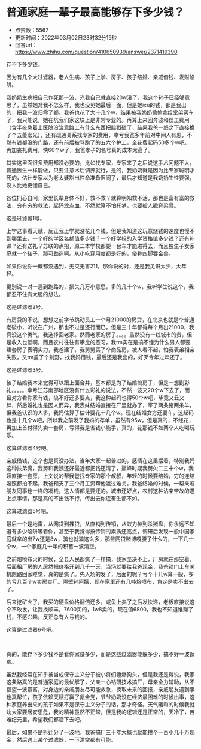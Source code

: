 # 普通家庭一辈子最高能够存下多少钱？
- 点赞数：5567
- 更新时间：2022年03月02日23时32分19秒
- 回答url：https://www.zhihu.com/question/410650939/answer/2371419390
<body>
 <p data-pid="MAhjUVQa">存不下多少钱。</p>
 <p data-pid="6jRKd9r2">因为有几个大过滤器，老人生病、孩子上学、房子、孩子结婚、亲戚借钱、发财陷阱。</p>
 <p data-pid="A0Ucq356">我奶奶生病把自己作死那一波，光我自己就直接20w没了，我这个孙子已经够意思了，虽然她对我不怎么样，我也没见她最后一面，但是她icu的钱，都是我出的，把我一波归零了都。我爸也花了大十几个w，结果被我奶奶偷偷拿给堂弟买车了，我只能说，她在坑我们家这块上是非常专业的。再算上来回奔波和误工费用（含半夜急着上医院没注意路上有什么东西把胎戳破了，结果我爸一怒之下直接换了个五菱宏光），还有疏通关系找专家的费用，幸亏我爸多年前对中间人有恩，不然有钱都没的门路，还有前后被骂跑了的五六个护工，全花费起码50多个w吧。再加丧礼费用，快60个w了，我爸孝子的名号真的成本太高了。</p>
 <p data-pid="7rJ5zmnz">其实这里面很多费用都没必要的，比如找专家，专家来了之后说这手术问题不大，普通医生一样能做，只要注意术后调养就行，是的，我奶奶就是因为比专家聪明才死的，估计专家以为老太婆豁出性命准备医闹了，最后才知道是我奶奶生性要强，没人比她更懂自己。</p>
 <p data-pid="Ue6dwLd9">各位扪心自问，家里长辈身体不好，救不救？就算明知救不活，那也是富有富的救法，穷有穷的救法，起码放点血，不然就算不怕托梦，也要被人戳脊梁骨。</p>
 <p data-pid="9vOYTRrH">这是过滤器1号。</p>
 <p data-pid="VrIOrt7R">上学这事看天赋，反正我上学就没花几个钱，但是我知道这玩意烧钱的速度也慢不到哪里去，一个好的学区名额值多少钱？一个好学校的入学资格值多少钱？还有补课？还有送礼？苏联的点招，原二本学校都要一台车才能进得去，而且独生子女家庭就一个孩子，那可劲造啊。从小吃穿用度都是好的，俗称四脚吞金兽。</p>
 <p data-pid="waYoxlm0">如果你说你一概都没遇到，无灾无害211，那你说的对，还是我见识太少，太年轻。</p>
 <p data-pid="1cYBdsAk">更别说一对一遇到跑路的，损失几万小意思，多的几十个w，我听学生说这个，我都忍不住有大胆的想法。</p>
 <p data-pid="PCe5kLU4">这是过滤器2号。</p>
 <p data-pid="uVeeuQOi">有房贷的不说，想想之前字节跳动员工一个月21000的房贷，在北京也就是个普通老破小，听说在广州，那也不过是还行而已，但是三十年都得每个月出21000，我真没这个勇气，我选择回老家。然而老家的房子。。。。虽然没有一线城市的贵，但是收入也低啊，而且农村往往有攀比的恶习，我tm实在是搞不懂为什么男人都要建套房子表明实力，我爸建了，我舅舅买了个商品房，被人看不起，怕我表弟相亲失败，又tm盖了个别野，找我妈借钱，最后还是我出的，好歹今年过年还了。</p>
 <p data-pid="MBb1MKIC">这是过滤器3号。</p>
 <p data-pid="e9RmAn3y">孩子结婚我本来觉得可以跟上面合并，基本都是为了结婚搞房子，但是一想到彩礼。。。。。幸亏江苏南部地区没有什么彩礼的说法，不然一波又20个w下去了，而且对方看你家有钱，搞不好还多要点，我这种起码也得50个w吧，毕竟又丑又胖，然后婚礼也是因人而异，我表妹结婚直接在厂里就办了，宰了两条猪两条羊，但我爸认识的人多，我妈估算了估计要花十几个w。现在结婚女方还要车，这起码也是十几个w吧，所以我之前发了我妈的存单，虽然有95w，但是真的，不经花，再加上首付得先卖一套房，亏得我是省钱小能手，真的，花那钱不如两个人吃喝玩乐。</p>
 <p data-pid="FRVyjjIt">这算过滤器4号吧。</p>
 <p data-pid="bZmb43Ua">亲戚借钱，这个也是真没办法，当年大家一起苦过的，感情在这里摆着，特别我妈这种扶弟魔，我舅和我姨还好最近都把钱还清了，巅峰时期我舅欠二三十个w，我姨直接一套房，上文说的帮我爸找专家的那个叔叔，年轻的时候要结婚，穷的连结婚照都拍不起，我爸预支了三个月工资帮他渡过难关。我爸结婚的时候，一帮亲戚朋友同事也一样的凑钱，这人情都是要还的。城市还好点，农村这种沾亲带故的遇上点事情，那是真的不出钱不行，传出去你连畜生都不如。</p>
 <p data-pid="fA6QSUS_">这算过滤器5号吧。</p>
 <p data-pid="Sy2Cc-tV">最后一个是地雷，从网贷到裸贷，从直销到传销，从蚁力神到杀猪盘，你永远不知道有多少陷阱等着你，甚至于我觉得搞传销的素质还高点，调研后发现一般中国家庭就拿的出7w还是8w，骗也就骗这么多，那些网贷赌博嘎腰子什么的，一下几十个w，一个家庭几十年的积蓄一波清空。</p>
 <p data-pid="pkNPe2Zl">之前熔喷布火的时候，全县人民都疯了一样搞，我家坚决不上，厂房就在那空着，后面租厂房的人居然把价格开到几千一天，当场就要给我爸现金，我爸锁门上车关机跑路回家睡觉，真的是疯了。先入场的发了，后面的呢？亏个十几w算一般，多的亏几百个w卖房卖厂。隔壁孙阿姨，现在家里还有几吨熔喷布，肯定是卖不出去了。</p>
 <p data-pid="lWB78On5">后来挖矿火了，我买的硬盘价格翻倍还多，咸鱼上卖了之后发快递，老板直接说这个不敢发，让我找顺丰，7600买的，1w8卖的，现在值6800，我也不知道谁赚了钱，不感兴趣，反正总有人亏钱的。</p>
 <p data-pid="I7-P-Q5A">这算是过滤器6号吧。</p>
 <p class="ztext-empty-paragraph"><br></p>
 <p data-pid="1VMyuuRq">真的，能存下多少钱不是看你家赚多少，而是这些过滤器能躲多少，搞不好一波返贫。</p>
 <p data-pid="0VLVYmwk">虽然我经常在知乎被当成保守主义分子被小将们锤爆狗头，但是我还是得说，我家这条路真的是普通家庭的最优解了，父亲一心钻研技术搞厂，母亲全力辅助，从不指望一波暴富，对身边的亲戚朋友尽可能救急，换取未来的回报，亲戚朋友遇到事也真帮忙，孩子依赖天赋打赢了氪金党，爷爷奶奶没在经济最困难的时候出事，这种家庭养出来的孩子如果不是保守主义分子的话，那才奇怪。天气暖和的时候我就劝大家要居安思危，我的精神虽然不正常，但是我的逻辑还是正常的，天冷了，苦难纪元里，希望我们都活下去吧。</p>
 <p data-pid="qU_ae3uN">最后，如果不是拆迁分了一波地，我爸搞厂三十年大概也就能攒个一百小几十万现金，然后遇上某个过滤器，一下清空都有可能。</p>
</body>
